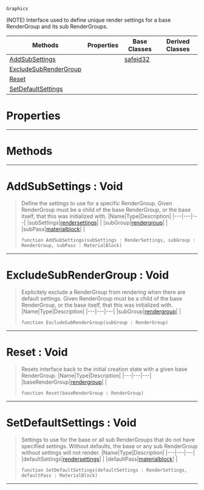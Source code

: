  `Graphics`

(NOTE) Interface used to define unique render settings for a base RenderGroup and its sub RenderGroups.

|Methods|Properties|Base Classes|Derived Classes|
|---|---|---|---|
|[ AddSubSettings](https://github.com/ArendDanielek/ZeroDocsTest/blob/master/code_reference/class_reference/subrendergrouppass.markdown#addsubsettings-void)| |[safeid32](https://github.com/ArendDanielek/ZeroDocsTest/blob/master/code_reference/class_reference/safeid32.markdown)| |
|[ ExcludeSubRenderGroup](https://github.com/ArendDanielek/ZeroDocsTest/blob/master/code_reference/class_reference/subrendergrouppass.markdown#excludesubrendergroup-vo)| | | |
|[ Reset](https://github.com/ArendDanielek/ZeroDocsTest/blob/master/code_reference/class_reference/subrendergrouppass.markdown#reset-void)| | | |
|[ SetDefaultSettings](https://github.com/ArendDanielek/ZeroDocsTest/blob/master/code_reference/class_reference/subrendergrouppass.markdown#setdefaultsettings-void)| | | |


 #  Properties


---  
 #  Methods


---  
 #  AddSubSettings : Void

> Define the settings to use for a specific RenderGroup. Given RenderGroup must be a child of the base RenderGroup, or the base itself, that this was initialized with.
> |Name|Type|Description|
> |---|---|---|
> |subSettings|[rendersettings](https://github.com/ArendDanielek/ZeroDocsTest/blob/master/code_reference/class_reference/rendersettings.markdown)| |
> |subGroup|[rendergroup](https://github.com/ArendDanielek/ZeroDocsTest/blob/master/code_reference/class_reference/rendergroup.markdown)| |
> |subPass|[materialblock](https://github.com/ArendDanielek/ZeroDocsTest/blob/master/code_reference/class_reference/materialblock.markdown)| |
> ``` lang=cpp, name=Zilch
> function AddSubSettings(subSettings : RenderSettings, subGroup : RenderGroup, subPass : MaterialBlock)
> ``` 


---  
 #  ExcludeSubRenderGroup : Void

> Explicitely exclude a RenderGroup from rendering when there are default settings. Given RenderGroup must be a child of the base RenderGroup, or the base itself, that this was initialized with.
> |Name|Type|Description|
> |---|---|---|
> |subGroup|[rendergroup](https://github.com/ArendDanielek/ZeroDocsTest/blob/master/code_reference/class_reference/rendergroup.markdown)| |
> ``` lang=cpp, name=Zilch
> function ExcludeSubRenderGroup(subGroup : RenderGroup)
> ``` 


---  
 #  Reset : Void

> Resets interface back to the initial creation state with a given base RenderGroup.
> |Name|Type|Description|
> |---|---|---|
> |baseRenderGroup|[rendergroup](https://github.com/ArendDanielek/ZeroDocsTest/blob/master/code_reference/class_reference/rendergroup.markdown)| |
> ``` lang=cpp, name=Zilch
> function Reset(baseRenderGroup : RenderGroup)
> ``` 


---  
 #  SetDefaultSettings : Void

> Settings to use for the base or all sub RenderGroups that do not have specified settings. Without defaults, the base or any sub RenderGroup without settings will not render.
> |Name|Type|Description|
> |---|---|---|
> |defaultSettings|[rendersettings](https://github.com/ArendDanielek/ZeroDocsTest/blob/master/code_reference/class_reference/rendersettings.markdown)| |
> |defaultPass|[materialblock](https://github.com/ArendDanielek/ZeroDocsTest/blob/master/code_reference/class_reference/materialblock.markdown)| |
> ``` lang=cpp, name=Zilch
> function SetDefaultSettings(defaultSettings : RenderSettings, defaultPass : MaterialBlock)
> ``` 


---  
 
  
  
  
  
  
  
  

 